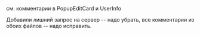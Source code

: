 см. комментарии в PopupEditCard и UserInfo

Добавили лишний запрос на сервер -- надо убрать, все комментарии из обоих файлов -- надо исправить.
